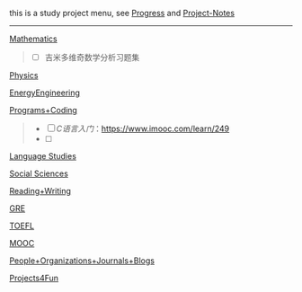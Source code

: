 this is a study project menu, see [Progress](https://github.com/AAAlimjan/Study-Notes-2019/projects) and [Project-Notes](https://github.com/AAAlimjan/Study-Notes-2019/wiki)

------

[Mathematics](https://github.com/AAAlimjan/ComingBack/tree/master/Mathematics) 

>- [ ] 吉米多维奇数学分析习题集

[Physics](https://github.com/AAAlimjan/stuff2019/tree/master/Physics) 

[EnergyEngineering](https://github.com/AAAlimjan/ComingBack/tree/master/EnergyEngineering)

[Programs+Coding](https://github.com/AAAlimjan/ComingBack/tree/master/Coding) 

> - [ ] *C语言入门*：https://www.imooc.com/learn/249
> - [ ] 

[Language Studies](https://github.com/AAAlimjan/ComingBack/tree/master/Studying%20Russian)

[Social Sciences](https://github.com/AAAlimjan/ComingBack/tree/master/Social%20Sciences) 

[Reading+Writing](https://github.com/AAAlimjan/ComingBack/tree/master/Reading%20Challenge) 

[GRE](https://github.com/AAAlimjan/ComingBack/tree/master/GRE) 

[TOEFL](https://github.com/AAAlimjan/Study-Notes-2019/tree/master/TOEFL) 

[MOOC](https://github.com/AAAlimjan/Study-Notes-2019/tree/master/MOOC)

[People+Organizations+Journals+Blogs](https://github.com/AAAlimjan/Study-Notes-2019/tree/master/Organizations%20&%20Journals)

[Projects4Fun](https://github.com/AAAlimjan/Study-Projects/tree/master/Fun)